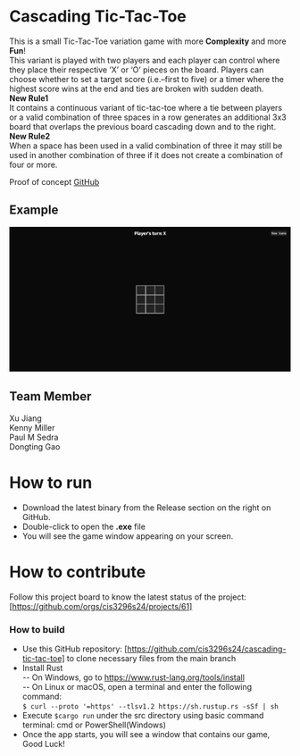 # Cascading Tic-Tac-Toe
This is a small Tic-Tac-Toe variation game with more **Complexity** and more **Fun**! 
<br>
This variant is played with two players and each player can control where they place their respective ‘X’ or ‘O’ pieces on the board. Players can choose whether to set a target score (i.e.–first to five) or a timer where the highest score wins at the end and ties are broken with sudden death.  
**New Rule1**
<br>
It contains a continuous variant of tic-tac-toe where a tie between players or a valid combination of three spaces in a row generates an additional 3x3 board that overlaps the previous board cascading down and to the right. 
<br>
**New Rule2**
<br>
When a space has been used in a valid combination of three it may still be used in another combination of three if it does not create a combination of four or more. 

Proof of concept [GitHub](https://github.com/belzile/tic-tac-toe)

## Example
![This is a mockup of Cascading Tic-Tac-Toe.](image.png)

## Team Member
Xu Jiang
<br>Kenny Miller
<br>Paul M Sedra
<br>Dongting Gao

# How to run
- Download the latest binary from the Release section on the right on GitHub.  
- Double-click to open the **.exe** file
- You will see the game window appearing on your screen. 

# How to contribute
Follow this project board to know the latest status of the project: [https://github.com/orgs/cis3296s24/projects/61]

### How to build
- Use this GitHub repository: [https://github.com/cis3296s24/cascading-tic-tac-toe] to clone necessary files from the main branch
- Install Rust
          <br>-- On Windows, go to https://www.rust-lang.org/tools/install
          <br>-- On Linux or macOS, open a terminal and enter the following command:
  <br>
  ```$ curl --proto '=https' --tlsv1.2 https://sh.rustup.rs -sSf | sh```
- Execute ```$cargo run``` under the src directory using basic command terminal: cmd or PowerShell(Windows)
- Once the app starts, you will see a window that contains our game, Good Luck!
